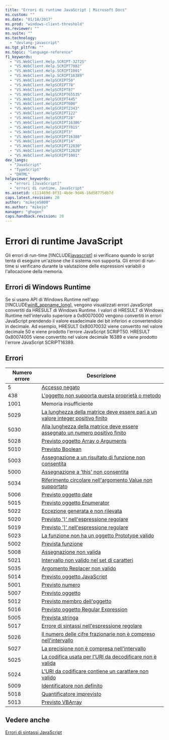 ```yaml
---
title: "Errori di runtime JavaScript | Microsoft Docs"
ms.custom: ""
ms.date: "01/18/2017"
ms.prod: "windows-client-threshold"
ms.reviewer: ""
ms.suite: ""
ms.technology: 
  - "devlang-javascript"
ms.tgt_pltfrm: ""
ms.topic: "language-reference"
f1_keywords: 
  - "VS.WebClient.Help.SCRIPT-32725"
  - "VS.WebClient.Help.SCRIPT7002"
  - "VS.WebClient.Help.SCRIPT1001"
  - "VS.WebClient.Help.SCRIPT16389"
  - "VS.WebClient.HelpSCRIPT50"
  - "VS.WebClient.HelpSCRIPT70"
  - "VS.WebClient.HelpSCRIPT87"
  - "VS.WebClient.HelpSCRIPT65535"
  - "VS.WebClient.HelpSCRIPT445"
  - "VS.WebClient.HelpSCRIPT600"
  - "VS.WebClient.HelpSCRIPT2343"
  - "VS.WebClient.HelpSCRIPT122"
  - "VS.WebClient.HelpSCRIPT28"
  - "VS.WebClient.HelpSCRIPT16386"
  - "VS.WebClient.HelpSCRIPT7015"
  - "VS.WebClient.HelpSCRIPT3"
  - "VS.WebClient.HelpSCRIPT16388"
  - "VS.WebClient.HelpSCRIPT14"
  - "VS.WebClient.HelpSCRIPT12030"
  - "VS.WebClient.HelpSCRIPT12029"
  - "VS.WebClient.HelpSCRIPT1001"
dev_langs: 
  - "JavaScript"
  - "TypeScript"
  - "DHTML"
helpviewer_keywords: 
  - "errori [JavaScript]"
  - "errori di runtime, JavaScript"
ms.assetid: c111469d-8f31-4bde-9d46-16d58775db7d
caps.latest.revision: 20
author: "mikejo5000"
ms.author: "mikejo"
manager: "ghogen"
caps.handback.revision: 20
---
```

# Errori di runtime JavaScript
Gli errori di run\-time [!INCLUDE[javascript](../../javascript/includes/javascript-md.md)] si verificano quando lo script tenta di eseguire un'azione che il sistema non supporta. Gli errori di run\-time si verificano durante la valutazione delle espressioni variabili o l'allocazione della memoria.  
  
## Errori di Windows Runtime  
 Se si usano API di Windows Runtime nell'app [!INCLUDE[win8_appname_long](../../javascript/includes/win8-appname-long-md.md)], vengono visualizzati errori JavaScript convertiti da HRESULT di Windows Runtime. I valori di HRESULT di Windows Runtime nell'intervallo superiore a 0x80070000 vengono convertiti in errori JavaScript prendendo il valore esadecimale dei bit inferiori e convertendolo in decimale. Ad esempio, HRESULT 0x80070032 viene convertito nel valore decimale 50 e viene prodotto l'errore JavaScript SCRIPT50. HRESULT 0x80074005 viene convertito nel valore decimale 16389 e viene prodotto l'errore JavaScript SCRIPT16389.  
  
## Errori  
  
|Numero errore|Descrizione|  
|-------------------|-----------------|  
|5|[Accesso negato](../../javascript/misc/access-is-denied.md)|  
|438|[L'oggetto non supporta questa proprietà o metodo](../../javascript/misc/object-doesn-t-support-this-property-or-method.md)|  
|1001|Memoria insufficiente|  
|5029|[La lunghezza della matrice deve essere pari a un valore integer positivo finito](../../javascript/misc/array-length-must-be-a-finite-positive-integer.md)|  
|5030|[Alla lunghezza della matrice deve essere assegnato un numero positivo finito](../../javascript/misc/array-length-must-be-assigned-a-finite-positive-number.md)|  
|5028|[Previsto oggetto Array o Arguments](../../javascript/misc/array-or-arguments-object-expected.md)|  
|5010|[Previsto Boolean](../../javascript/misc/boolean-expected.md)|  
|5003|[Assegnazione a un risultato di funzione non consentita](../../javascript/misc/cannot-assign-to-a-function-result.md)|  
|5000|[Assegnazione a 'this' non consentita](../../javascript/misc/cannot-assign-to-this.md)|  
|5034|[Riferimento circolare nell'argomento Value non supportato](../../javascript/misc/circular-reference-in-value-argument-not-supported.md)|  
|5006|[Previsto oggetto date](../../javascript/misc/date-object-expected.md)|  
|5015|[Previsto oggetto Enumerator](../../javascript/misc/enumerator-object-expected.md)|  
|5022|[Eccezione generata e non rilevata](../../javascript/misc/exception-thrown-and-not-caught.md)|  
|5020|[Previsto '\)' nell'espressione regolare](../../javascript/misc/expected-right-parenthesis-in-regular-expression-javascript.md)|  
|5019|[Previsto '&#93;' nell'espressione regolare](../../javascript/misc/expected-right-square-bracket-in-regular-expression-javascript.md)|  
|5023|[La funzione non ha un oggetto Prototype valido](../../javascript/misc/function-does-not-have-a-valid-prototype-object.md)|  
|5002|[Prevista funzione](../../javascript/misc/function-expected.md)|  
|5008|[Assegnazione non valida](../../javascript/misc/illegal-assignment-javascript.md)|  
|5021|[Intervallo non valido nel set di caratteri](../../javascript/misc/invalid-range-in-character-set-javascript.md)|  
|5035|[Argomento Replacer non valido](../../javascript/misc/invalid-replacer-argument.md)|  
|5014|[Previsto oggetto JavaScript](../../javascript/misc/javascript-object-expected.md)|  
|5001|[Previsto numero](../../javascript/misc/number-expected.md)|  
|5007|[Previsto oggetto](../../javascript/misc/object-expected.md)|  
|5012|[Previsto membro dell'oggetto](../../javascript/misc/object-member-expected.md)|  
|5016|[Previsto oggetto Regular Expression](../../javascript/misc/regular-expression-object-expected.md)|  
|5005|[Prevista stringa](../../javascript/misc/string-expected.md)|  
|5017|[Errore di sintassi nell'espressione regolare](../../javascript/misc/syntax-error-in-regular-expression-javascript.md)|  
|5026|[Il numero delle cifre frazionarie non è compreso nell'intervallo](../../javascript/misc/the-number-of-fractional-digits-is-out-of-range.md)|  
|5027|[La precisione non è compresa nell'intervallo](../../javascript/misc/the-precision-is-out-of-range.md)|  
|5025|[La codifica usata per l'URI da decodificare non è valida](../../javascript/misc/the-uri-to-be-decoded-is-not-a-valid-encoding.md)|  
|5024|[L'URI da codificare contiene un carattere non valido](../../javascript/misc/the-uri-to-be-encoded-contains-an-invalid-character.md)|  
|5009|[Identificatore non definito](../../javascript/misc/undefined-identifier.md)|  
|5018|[Quantificatore imprevisto](../../javascript/misc/unexpected-quantifier-javascript.md)|  
|5013|[Previsto VBArray](../../javascript/misc/vbarray-expected.md)|  
  
## Vedere anche  
 [Errori di sintassi JavaScript](../../javascript/reference/javascript-syntax-errors.md)